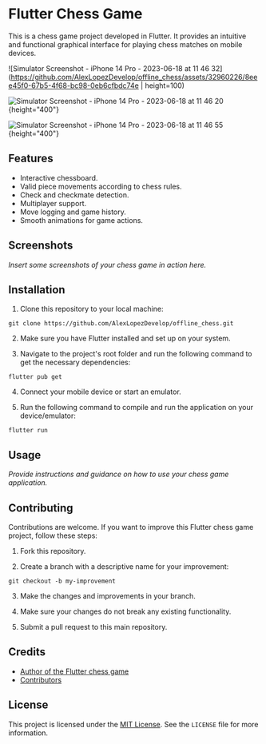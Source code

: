 # Flutter Chess Game

This is a chess game project developed in Flutter. It provides an intuitive and functional graphical interface for playing chess matches on mobile devices.

![Simulator Screenshot - iPhone 14 Pro - 2023-06-18 at 11 46 32](https://github.com/AlexLopezDevelop/offline_chess/assets/32960226/8eee45f0-67b5-4f68-bc98-0eb6cfbdc74e | height=100)

![Simulator Screenshot - iPhone 14 Pro - 2023-06-18 at 11 46 20](https://github.com/AlexLopezDevelop/offline_chess/assets/32960226/82241dad-30f5-43a9-a6c3-c7decd34eeef){height="400"}

![Simulator Screenshot - iPhone 14 Pro - 2023-06-18 at 11 46 55](https://github.com/AlexLopezDevelop/offline_chess/assets/32960226/f931f1d9-a5e4-43c4-ab88-951281588cf3){height="400"}



## Features

- Interactive chessboard.
- Valid piece movements according to chess rules.
- Check and checkmate detection.
- Multiplayer support.
- Move logging and game history.
- Smooth animations for game actions.

## Screenshots

_Insert some screenshots of your chess game in action here._

## Installation

1. Clone this repository to your local machine:

```
git clone https://github.com/AlexLopezDevelop/offline_chess.git
```

2. Make sure you have Flutter installed and set up on your system.

3. Navigate to the project's root folder and run the following command to get the necessary dependencies:

```
flutter pub get
```

4. Connect your mobile device or start an emulator.

5. Run the following command to compile and run the application on your device/emulator:

```
flutter run
```


## Usage

_Provide instructions and guidance on how to use your chess game application._

## Contributing

Contributions are welcome. If you want to improve this Flutter chess game project, follow these steps:

1. Fork this repository.

2. Create a branch with a descriptive name for your improvement:

```
git checkout -b my-improvement
```

3. Make the changes and improvements in your branch.

4. Make sure your changes do not break any existing functionality.

5. Submit a pull request to this main repository.

## Credits

- [Author of the Flutter chess game](https://github.com/AlexLopezDevelop)
- [Contributors](https://github.com/AlexLopezDevelop/offline_chess/contributors)

## License

This project is licensed under the [MIT License](https://opensource.org/licenses/MIT). See the `LICENSE` file for more information.
